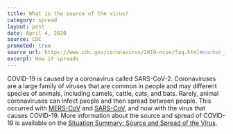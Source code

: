 ```yaml
---
title: What is the source of the virus?
category: spread
layout: post
date: April 4, 2020
source: CDC
promoted: true
source_url: https://www.cdc.gov/coronavirus/2019-ncov/faq.html#anchor_1584386553767
excerpt: How it spreads
---
```


COVID-19 is caused by a coronavirus called SARS-CoV-2. Coronaviruses are a large family of viruses that are common in people and may different species of animals, including camels, cattle, cats, and bats.  Rarely, animal coronaviruses can infect people and then spread between people. This occurred with [MERS-CoV](https://www.cdc.gov/coronavirus/mers/index.html) and [SARS-CoV](https://www.cdc.gov/sars/index.html), and now with the virus that causes COVID-19. More information about the source and spread of COVID-19 is available on the [Situation Summary: Source and Spread of the Virus](https://www.cdc.gov/coronavirus/2019-ncov/cases-updates/summary.html#emergence).
